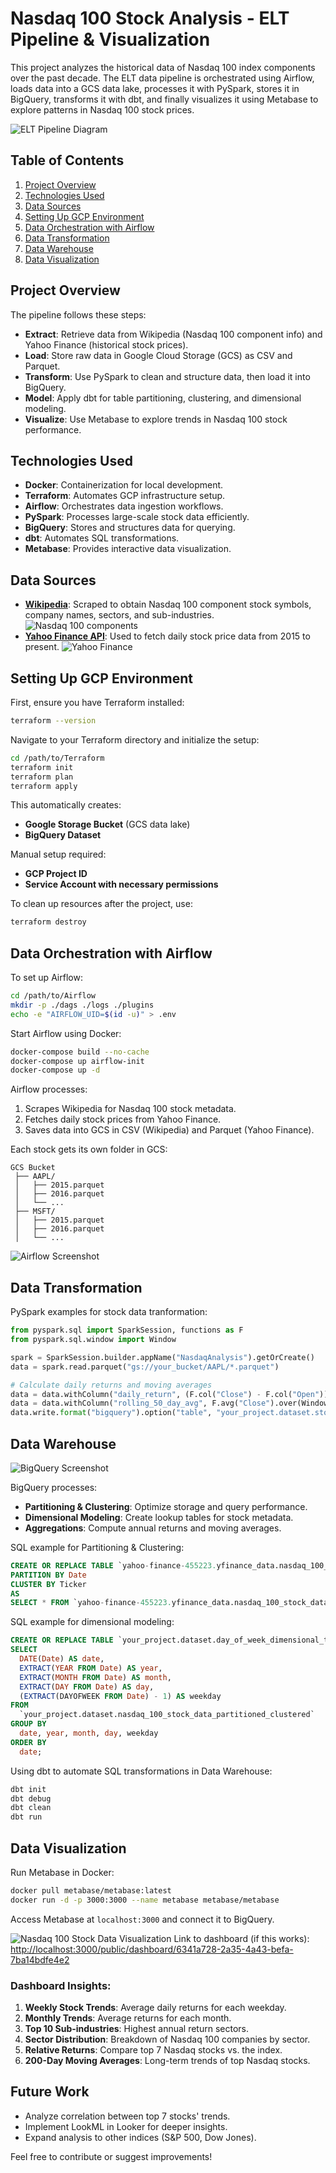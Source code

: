 # Nasdaq 100 Stock Analysis - ELT Pipeline & Visualization

This project analyzes the historical data of Nasdaq 100 index components over the past decade. The ELT data pipeline is orchestrated using Airflow, loads data into a GCS data lake, processes it with PySpark, stores it in BigQuery, transforms it with dbt, and finally visualizes it using Metabase to explore patterns in Nasdaq 100 stock prices.

![ELT Pipeline Diagram](images/Diagram.png)

## Table of Contents
1. [Project Overview](#project-overview)
2. [Technologies Used](#technologies-used)
3. [Data Sources](#data-sources)
4. [Setting Up GCP Environment](#setting-up-gcp-environment)
5. [Data Orchestration with Airflow](#data-orchestration-with-airflow)
6. [Data Transformation](#data-transformation)
7. [Data Warehouse](#data-warehouse)
8. [Data Visualization](#data-visualization)

## Project Overview
The pipeline follows these steps:
- **Extract**: Retrieve data from Wikipedia (Nasdaq 100 component info) and Yahoo Finance (historical stock prices).
- **Load**: Store raw data in Google Cloud Storage (GCS) as CSV and Parquet.
- **Transform**: Use PySpark to clean and structure data, then load it into BigQuery.
- **Model**: Apply dbt for table partitioning, clustering, and dimensional modeling.
- **Visualize**: Use Metabase to explore trends in Nasdaq 100 stock performance.

## Technologies Used
- **Docker**: Containerization for local development.
- **Terraform**: Automates GCP infrastructure setup.
- **Airflow**: Orchestrates data ingestion workflows.
- **PySpark**: Processes large-scale stock data efficiently.
- **BigQuery**: Stores and structures data for querying.
- **dbt**: Automates SQL transformations.
- **Metabase**: Provides interactive data visualization.

## Data Sources
- **[Wikipedia](https://en.wikipedia.org/wiki/Nasdaq-100#Related_indices)**: Scraped to obtain Nasdaq 100 component stock symbols, company names, sectors, and sub-industries.  
![Nasdaq 100 components](images/Wikipedia.png)
- **[Yahoo Finance API](https://finance.yahoo.com/)**: Used to fetch daily stock price data from 2015 to present.
![Yahoo Finance](images/yfinance.png)

## Setting Up GCP Environment
First, ensure you have Terraform installed:
```bash
terraform --version
```

Navigate to your Terraform directory and initialize the setup:
```bash
cd /path/to/Terraform
terraform init
terraform plan
terraform apply
```

This automatically creates:
- **Google Storage Bucket** (GCS data lake)
- **BigQuery Dataset**

Manual setup required:
- **GCP Project ID**
- **Service Account with necessary permissions**

To clean up resources after the project, use:
```bash
terraform destroy
```

## Data Orchestration with Airflow
To set up Airflow:
```bash
cd /path/to/Airflow
mkdir -p ./dags ./logs ./plugins
echo -e "AIRFLOW_UID=$(id -u)" > .env
```

Start Airflow using Docker:
```bash
docker-compose build --no-cache
docker-compose up airflow-init
docker-compose up -d
```

Airflow processes:
1. Scrapes Wikipedia for Nasdaq 100 stock metadata.
2. Fetches daily stock prices from Yahoo Finance.
3. Saves data into GCS in CSV (Wikipedia) and Parquet (Yahoo Finance).

Each stock gets its own folder in GCS:
```plaintext
GCS Bucket
 ├── AAPL/
 │   ├── 2015.parquet
 │   ├── 2016.parquet
 │   └── ...
 ├── MSFT/
 │   ├── 2015.parquet
 │   ├── 2016.parquet
 │   └── ...
```

![Airflow Screenshot](images/Airflow.png)

## Data Transformation
PySpark examples for stock data tranformation:
```python
from pyspark.sql import SparkSession, functions as F
from pyspark.sql.window import Window

spark = SparkSession.builder.appName("NasdaqAnalysis").getOrCreate()
data = spark.read.parquet("gs://your_bucket/AAPL/*.parquet")

# Calculate daily returns and moving averages
data = data.withColumn("daily_return", (F.col("Close") - F.col("Open")) / F.col("Open"))
data = data.withColumn("rolling_50_day_avg", F.avg("Close").over(Window.partitionBy("ticker").orderBy("Date").rowsBetween(-50, 0)))
data.write.format("bigquery").option("table", "your_project.dataset.stock_data").save()
```

## Data Warehouse

![BigQuery Screenshot](images/BigQuery.png)

BigQuery processes:
- **Partitioning & Clustering**: Optimize storage and query performance.
- **Dimensional Modeling**: Create lookup tables for stock metadata.
- **Aggregations**: Compute annual returns and moving averages.

SQL example for Partitioning & Clustering:
```sql
CREATE OR REPLACE TABLE `yahoo-finance-455223.yfinance_data.nasdaq_100_stock_data_partitioned_clustered` 
PARTITION BY Date
CLUSTER BY Ticker
AS
SELECT * FROM `yahoo-finance-455223.yfinance_data.nasdaq_100_stock_data`;
```

SQL example for dimensional modeling:
```sql
CREATE OR REPLACE TABLE `your_project.dataset.day_of_week_dimensional_table` AS
SELECT
  DATE(Date) AS date,
  EXTRACT(YEAR FROM Date) AS year,
  EXTRACT(MONTH FROM Date) AS month,
  EXTRACT(DAY FROM Date) AS day,
  (EXTRACT(DAYOFWEEK FROM Date) - 1) AS weekday
FROM
  `your_project.dataset.nasdaq_100_stock_data_partitioned_clustered`
GROUP BY
  date, year, month, day, weekday
ORDER BY
  date;
```

Using dbt to automate SQL transformations in Data Warehouse:
```bash
dbt init
dbt debug
dbt clean
dbt run
```

## Data Visualization
Run Metabase in Docker:
```bash
docker pull metabase/metabase:latest
docker run -d -p 3000:3000 --name metabase metabase/metabase
```

Access Metabase at `localhost:3000` and connect it to BigQuery.

![Nasdaq 100 Stock Data Visualization](images/Metabase.png)
Link to dashboard (if this works): [http://localhost:3000/public/dashboard/6341a728-2a35-4a43-befa-7ba14bdfe4e2](http://localhost:3000/public/dashboard/6341a728-2a35-4a43-befa-7ba14bdfe4e2)

### Dashboard Insights:
1. **Weekly Stock Trends**: Average daily returns for each weekday.
2. **Monthly Trends**: Average returns for each month.
3. **Top 10 Sub-industries**: Highest annual return sectors.
4. **Sector Distribution**: Breakdown of Nasdaq 100 companies by sector.
5. **Relative Returns**: Compare top 7 Nasdaq stocks vs. the index.
6. **200-Day Moving Averages**: Long-term trends of top Nasdaq stocks.

## Future Work
- Analyze correlation between top 7 stocks' trends.
- Implement LookML in Looker for deeper insights.
- Expand analysis to other indices (S&P 500, Dow Jones).

Feel free to contribute or suggest improvements!
